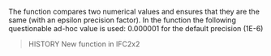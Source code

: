 The function compares two numerical values and ensures that they are the same (with an epsilon precision factor). In the function the following questionable ad-hoc value is used: 0.000001 for the default precision (1E-6)

<!-- end of short definition -->


> HISTORY New function in IFC2x2
